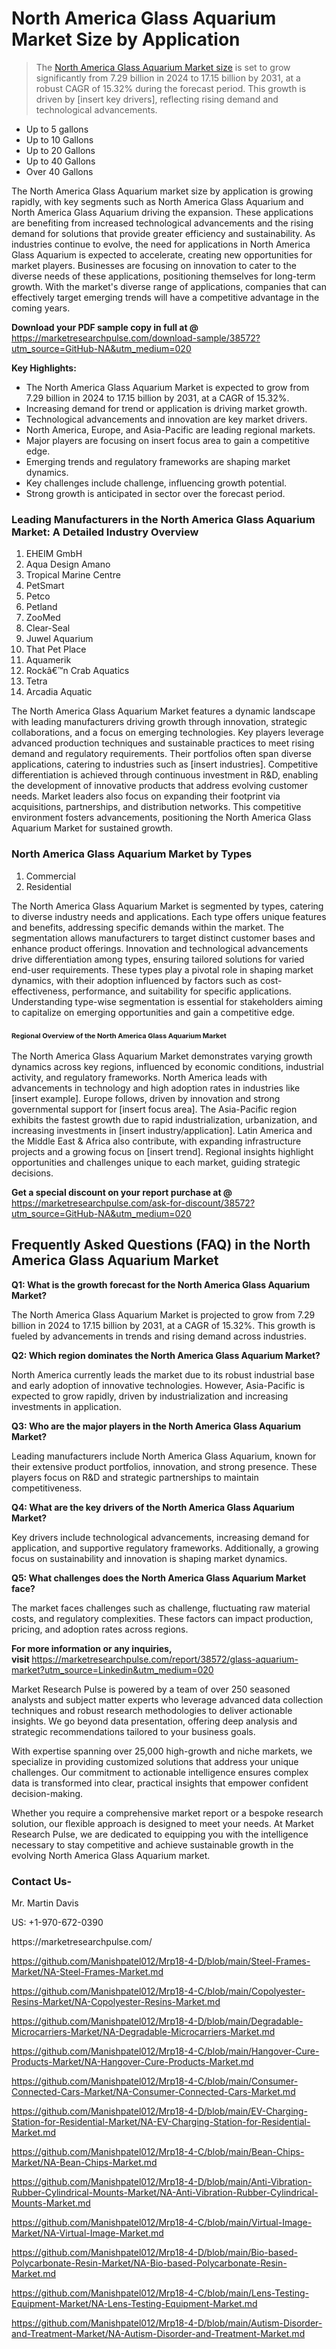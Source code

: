 <h1>North America Glass Aquarium Market&nbsp;Size by Application</h1><blockquote><p>The <a href="https://marketresearchpulse.com/download-sample/38572?utm_source=GitHub-NA&amp;utm_medium=020">North America Glass Aquarium Market size</a> is set to grow significantly from 7.29 billion in 2024 to 17.15 billion by 2031, at a robust CAGR of 15.32% during the forecast period. This growth is driven by [insert key drivers], reflecting rising demand and technological advancements.</p></blockquote><ul><li>Up to 5 gallons<li> Up to 10 Gallons<li> Up to 20 Gallons<li> Up to 40 Gallons<li> Over 40 Gallons</li></ul><p>The North America Glass Aquarium market size by application is growing rapidly, with key segments such as North America Glass Aquarium and North America Glass Aquarium driving the expansion. These applications are benefiting from increased technological advancements and the rising demand for solutions that provide greater efficiency and sustainability. As industries continue to evolve, the need for applications in North America Glass Aquarium is expected to accelerate, creating new opportunities for market players. Businesses are focusing on innovation to cater to the diverse needs of these applications, positioning themselves for long-term growth. With the market's diverse range of applications, companies that can effectively target emerging trends will have a competitive advantage in the coming years.</p><p><strong>Download your PDF sample copy in full at @ </strong><a href="https://marketresearchpulse.com/download-sample/38572?utm_source=GitHub-NA&amp;utm_medium=020">https://marketresearchpulse.com/download-sample/38572?utm_source=GitHub-NA&amp;utm_medium=020</a></p><p><strong>Key Highlights: </strong></p><ul><li>The North America Glass Aquarium Market is expected to grow from 7.29 billion in 2024 to 17.15 billion by 2031, at a CAGR of 15.32%.</li><li>Increasing demand for trend or application is driving market growth.</li><li>Technological advancements and innovation are key market drivers.</li><li>North America, Europe, and Asia-Pacific are leading regional markets.</li><li>Major players are focusing on insert focus area to gain a competitive edge.</li><li>Emerging trends and regulatory frameworks are shaping market dynamics.</li><li>Key challenges include challenge, influencing growth potential.</li><li>Strong growth is anticipated in sector over the forecast period.</li></ul><h3>Leading Manufacturers in the North America Glass Aquarium Market: A Detailed Industry Overview</h3><ol><li>EHEIM GmbH</li><li>Aqua Design Amano</li><li>Tropical Marine Centre</li><li>PetSmart</li><li>Petco</li><li>Petland</li><li>ZooMed</li><li>Clear-Seal</li><li>Juwel Aquarium</li><li>That Pet Place</li><li>Aquamerik</li><li>Rockâ€™n Crab Aquatics</li><li>Tetra</li><li>Arcadia Aquatic</li></ol><div class="flex max-w-full flex-col flex-grow"><div class="min-h-8 text-message flex w-full flex-col items-end gap-2 whitespace-normal break-words [.text-message+&amp;]:mt-5" dir="auto" data-message-author-role="assistant" data-message-id="fd8432e4-4910-450d-b182-61b7bfb0a01f" data-message-model-slug="gpt-4o"><div class="flex w-full flex-col gap-1 empty:hidden first:pt-[3px]"><div class="markdown prose w-full break-words dark:prose-invert light"><p>The North America Glass Aquarium Market features a dynamic landscape with leading manufacturers driving growth through innovation, strategic collaborations, and a focus on emerging technologies. Key players leverage advanced production techniques and sustainable practices to meet rising demand and regulatory requirements. Their portfolios often span diverse applications, catering to industries such as [insert industries]. Competitive differentiation is achieved through continuous investment in R&amp;D, enabling the development of innovative products that address evolving customer needs. Market leaders also focus on expanding their footprint via acquisitions, partnerships, and distribution networks. This competitive environment fosters advancements, positioning the North America Glass Aquarium Market for sustained growth.</p></div></div></div></div><h3>North America Glass Aquarium Market by Types</h3><ol><li>Commercial<li> Residential</li></ol><div class="flex max-w-full flex-col flex-grow"><div class="min-h-8 text-message flex w-full flex-col items-end gap-2 whitespace-normal break-words [.text-message+&amp;]:mt-5" dir="auto" data-message-author-role="assistant" data-message-id="084470be-0bb7-4664-bddf-5156b4f41249" data-message-model-slug="gpt-4o-mini"><div class="flex w-full flex-col gap-1 empty:hidden first:pt-[3px]"><div class="markdown prose w-full break-words dark:prose-invert light"><p>The North America Glass Aquarium Market is segmented by types, catering to diverse industry needs and applications. Each type offers unique features and benefits, addressing specific demands within the market. The segmentation allows manufacturers to target distinct customer bases and enhance product offerings. Innovation and technological advancements drive differentiation among types, ensuring tailored solutions for varied end-user requirements. These types play a pivotal role in shaping market dynamics, with their adoption influenced by factors such as cost-effectiveness, performance, and suitability for specific applications. Understanding type-wise segmentation is essential for stakeholders aiming to capitalize on emerging opportunities and gain a competitive edge.</p></div></div></div></div><h3><span style="font-size: 11px;">Regional Overview of the North America Glass Aquarium Market</span></h3><div class="flex max-w-full flex-col flex-grow"><div class="min-h-8 text-message flex w-full flex-col items-end gap-2 whitespace-normal break-words [.text-message+&amp;]:mt-5" dir="auto" data-message-author-role="assistant" data-message-id="e9038762-ce64-4e30-91c9-9bd413514231" data-message-model-slug="gpt-4o-mini"><div class="flex w-full flex-col gap-1 empty:hidden first:pt-[3px]"><div class="markdown prose w-full break-words dark:prose-invert light"><p>The North America Glass Aquarium Market demonstrates varying growth dynamics across key regions, influenced by economic conditions, industrial activity, and regulatory frameworks. North America leads with advancements in technology and high adoption rates in industries like [insert example]. Europe follows, driven by innovation and strong governmental support for [insert focus area]. The Asia-Pacific region exhibits the fastest growth due to rapid industrialization, urbanization, and increasing investments in [insert industry/application]. Latin America and the Middle East &amp; Africa also contribute, with expanding infrastructure projects and a growing focus on [insert trend]. Regional insights highlight opportunities and challenges unique to each market, guiding strategic decisions.</p></div></div></div></div><p><strong>Get a special discount on your report purchase at @ </strong><a href="https://marketresearchpulse.com/ask-for-discount/38572?utm_source=GitHub-NA&amp;utm_medium=020">https://marketresearchpulse.com/ask-for-discount/38572?utm_source=GitHub-NA&amp;utm_medium=020</a></p><h2>Frequently Asked Questions (FAQ) in the North America Glass Aquarium Market</h2><p><strong>Q1: What is the growth forecast for the North America Glass Aquarium Market?</strong></p><p>The North America Glass Aquarium Market is projected to grow from 7.29 billion in 2024 to 17.15 billion by 2031, at a CAGR of 15.32%. This growth is fueled by advancements in trends and rising demand across industries.</p><p><strong>Q2: Which region dominates the North America Glass Aquarium Market?</strong></p><p>North America currently leads the market due to its robust industrial base and early adoption of innovative technologies. However, Asia-Pacific is expected to grow rapidly, driven by industrialization and increasing investments in application.</p><p><strong>Q3: Who are the major players in the North America Glass Aquarium Market?</strong></p><p>Leading manufacturers include North America Glass Aquarium, known for their extensive product portfolios, innovation, and strong presence. These players focus on R&amp;D and strategic partnerships to maintain competitiveness.</p><p><strong>Q4: What are the key drivers of the North America Glass Aquarium Market?</strong></p><p>Key drivers include technological advancements, increasing demand for application, and supportive regulatory frameworks. Additionally, a growing focus on sustainability and innovation is shaping market dynamics.</p><p><strong>Q5: What challenges does the North America Glass Aquarium Market face?</strong></p><p>The market faces challenges such as challenge, fluctuating raw material costs, and regulatory complexities. These factors can impact production, pricing, and adoption rates across regions.</p><p><strong>For more information or any inquiries, visit&nbsp;</strong><a href="https://marketresearchpulse.com/report/38572/glass-aquarium-market?utm_source=Linkedin&utm_medium=020">https://marketresearchpulse.com/report/38572/glass-aquarium-market?utm_source=Linkedin&utm_medium=020</a></p><p>Market Research Pulse is powered by a team of over 250 seasoned analysts and subject matter experts who leverage advanced data collection techniques and robust research methodologies to deliver actionable insights. We go beyond data presentation, offering deep analysis and strategic recommendations tailored to your business goals.</p><p>With expertise spanning over 25,000 high-growth and niche markets, we specialize in providing customized solutions that address your unique challenges. Our commitment to actionable intelligence ensures complex data is transformed into clear, practical insights that empower confident decision-making.</p><p>Whether you require a comprehensive market report or a bespoke research solution, our flexible approach is designed to meet your needs. At Market Research Pulse, we are dedicated to equipping you with the intelligence necessary to stay competitive and achieve sustainable growth in the evolving North America Glass Aquarium market.</p><h3><strong>Contact Us-</strong></h3><p>Mr. Martin Davis</p><p>US: +1-970-672-0390</p><p>https://marketresearchpulse.com/</p><p><a href="https://github.com/Manishpatel012/Mrp18-4-D/blob/main/Steel-Frames-Market/NA-Steel-Frames-Market.md">https://github.com/Manishpatel012/Mrp18-4-D/blob/main/Steel-Frames-Market/NA-Steel-Frames-Market.md</a></p><p><a href="https://github.com/Manishpatel012/Mrp18-4-C/blob/main/Copolyester-Resins-Market/NA-Copolyester-Resins-Market.md">https://github.com/Manishpatel012/Mrp18-4-C/blob/main/Copolyester-Resins-Market/NA-Copolyester-Resins-Market.md</a></p><p><a href="https://github.com/Manishpatel012/Mrp18-4-D/blob/main/Degradable-Microcarriers-Market/NA-Degradable-Microcarriers-Market.md">https://github.com/Manishpatel012/Mrp18-4-D/blob/main/Degradable-Microcarriers-Market/NA-Degradable-Microcarriers-Market.md</a></p><p><a href="https://github.com/Manishpatel012/Mrp18-4-C/blob/main/Hangover-Cure-Products-Market/NA-Hangover-Cure-Products-Market.md">https://github.com/Manishpatel012/Mrp18-4-C/blob/main/Hangover-Cure-Products-Market/NA-Hangover-Cure-Products-Market.md</a></p><p><a href="https://github.com/Manishpatel012/Mrp18-4-C/blob/main/Consumer-Connected-Cars-Market/NA-Consumer-Connected-Cars-Market.md">https://github.com/Manishpatel012/Mrp18-4-C/blob/main/Consumer-Connected-Cars-Market/NA-Consumer-Connected-Cars-Market.md</a></p><p><a href="https://github.com/Manishpatel012/Mrp18-4-D/blob/main/EV-Charging-Station-for-Residential-Market/NA-EV-Charging-Station-for-Residential-Market.md">https://github.com/Manishpatel012/Mrp18-4-D/blob/main/EV-Charging-Station-for-Residential-Market/NA-EV-Charging-Station-for-Residential-Market.md</a></p><p><a href="https://github.com/Manishpatel012/Mrp18-4-C/blob/main/Bean-Chips-Market/NA-Bean-Chips-Market.md">https://github.com/Manishpatel012/Mrp18-4-C/blob/main/Bean-Chips-Market/NA-Bean-Chips-Market.md</a></p><p><a href="https://github.com/Manishpatel012/Mrp18-4-D/blob/main/Anti-Vibration-Rubber-Cylindrical-Mounts-Market/NA-Anti-Vibration-Rubber-Cylindrical-Mounts-Market.md">https://github.com/Manishpatel012/Mrp18-4-D/blob/main/Anti-Vibration-Rubber-Cylindrical-Mounts-Market/NA-Anti-Vibration-Rubber-Cylindrical-Mounts-Market.md</a></p><p><a href="https://github.com/Manishpatel012/Mrp18-4-C/blob/main/Virtual-Image-Market/NA-Virtual-Image-Market.md">https://github.com/Manishpatel012/Mrp18-4-C/blob/main/Virtual-Image-Market/NA-Virtual-Image-Market.md</a></p><p><a href="https://github.com/Manishpatel012/Mrp18-4-D/blob/main/Bio-based-Polycarbonate-Resin-Market/NA-Bio-based-Polycarbonate-Resin-Market.md">https://github.com/Manishpatel012/Mrp18-4-D/blob/main/Bio-based-Polycarbonate-Resin-Market/NA-Bio-based-Polycarbonate-Resin-Market.md</a></p><p><a href="https://github.com/Manishpatel012/Mrp18-4-C/blob/main/Lens-Testing-Equipment-Market/NA-Lens-Testing-Equipment-Market.md">https://github.com/Manishpatel012/Mrp18-4-C/blob/main/Lens-Testing-Equipment-Market/NA-Lens-Testing-Equipment-Market.md</a></p><p><a href="https://github.com/Manishpatel012/Mrp18-4-D/blob/main/Autism-Disorder-and-Treatment-Market/NA-Autism-Disorder-and-Treatment-Market.md">https://github.com/Manishpatel012/Mrp18-4-D/blob/main/Autism-Disorder-and-Treatment-Market/NA-Autism-Disorder-and-Treatment-Market.md</a></p>
